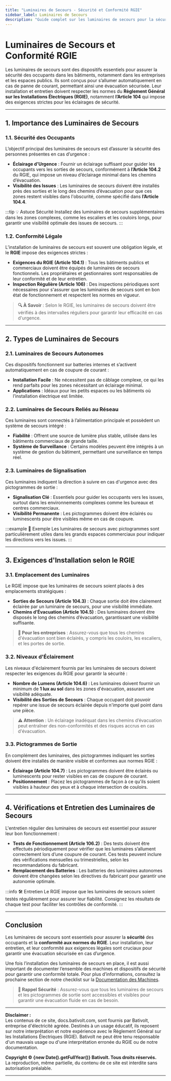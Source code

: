 ```yaml
---
title: "Luminaires de Secours - Sécurité et Conformité RGIE"
sidebar_label: Luminaires de Secours
description: "Guide complet sur les luminaires de secours pour la sécurité et la conformité RGIE en Belgique. Découvrez les exigences d'installation, d'entretien, et les types de luminaires pour assurer une évacuation sécurisée."
---
```


# Luminaires de Secours et Conformité RGIE

Les luminaires de secours sont des dispositifs essentiels pour assurer la sécurité des occupants dans les bâtiments, notamment dans les entreprises et les espaces publics. Ils sont conçus pour s’allumer automatiquement en cas de panne de courant, permettant ainsi une évacuation sécurisée. Leur installation et entretien doivent respecter les normes du **Règlement Général sur les Installations Électriques (RGIE)**, notamment **l’Article 104** qui impose des exigences strictes pour les éclairages de sécurité.

---

## 1. Importance des Luminaires de Secours

### 1.1. Sécurité des Occupants

L’objectif principal des luminaires de secours est d’assurer la sécurité des personnes présentes en cas d’urgence :

- **Éclairage d'Urgence** : Fournir un éclairage suffisant pour guider les occupants vers les sorties de secours, conformément à **l’Article 104.2** du RGIE, qui impose un niveau d’éclairage minimal dans les chemins d’évacuation.
- **Visibilité des Issues** : Les luminaires de secours doivent être installés près des sorties et le long des chemins d’évacuation pour que ces zones restent visibles dans l'obscurité, comme spécifié dans **l’Article 104.4**.

:::tip 💡 Astuce Sécurité
Installez des luminaires de secours supplémentaires dans les zones complexes, comme les escaliers et les couloirs longs, pour garantir une visibilité optimale des issues de secours.
:::

### 1.2. Conformité Légale

L’installation de luminaires de secours est souvent une obligation légale, et le **RGIE** impose des exigences strictes :

- **Exigences du RGIE (Article 104.1)** : Tous les bâtiments publics et commerciaux doivent être équipés de luminaires de secours fonctionnels. Les propriétaires et gestionnaires sont responsables de leur conformité et de leur entretien.
- **Inspection Régulière (Article 106)** : Des inspections périodiques sont nécessaires pour s'assurer que les luminaires de secours sont en bon état de fonctionnement et respectent les normes en vigueur.

> **🔍 À Savoir** : Selon le RGIE, les luminaires de secours doivent être vérifiés à des intervalles réguliers pour garantir leur efficacité en cas d'urgence.

---

## 2. Types de Luminaires de Secours

### 2.1. Luminaires de Secours Autonomes

Ces dispositifs fonctionnent sur batteries internes et s’activent automatiquement en cas de coupure de courant :

- **Installation Facile** : Ne nécessitent pas de câblage complexe, ce qui les rend parfaits pour les zones nécessitant un éclairage minimal.
- **Applications** : Idéaux pour les petits espaces ou les bâtiments où l’installation électrique est limitée.

### 2.2. Luminaires de Secours Reliés au Réseau

Ces luminaires sont connectés à l’alimentation principale et possèdent un système de secours intégré :

- **Fiabilité** : Offrent une source de lumière plus stable, utilisée dans les bâtiments commerciaux de grande taille.
- **Système de Surveillance** : Certains modèles peuvent être intégrés à un système de gestion du bâtiment, permettant une surveillance en temps réel.

### 2.3. Luminaires de Signalisation

Ces luminaires indiquent la direction à suivre en cas d'urgence avec des pictogrammes de sortie :

- **Signalisation Clé** : Essentiels pour guider les occupants vers les issues, surtout dans les environnements complexes comme les bureaux et centres commerciaux.
- **Visibilité Permanente** : Les pictogrammes doivent être éclairés ou luminescents pour être visibles même en cas de coupure.

:::example 📘 Exemple
Les luminaires de secours avec pictogrammes sont particulièrement utiles dans les grands espaces commerciaux pour indiquer les directions vers les issues.
:::

---

## 3. Exigences d'Installation selon le RGIE

### 3.1. Emplacement des Luminaires

Le RGIE impose que les luminaires de secours soient placés à des emplacements stratégiques :

- **Sorties de Secours (Article 104.3)** : Chaque sortie doit être clairement éclairée par un luminaire de secours, pour une visibilité immédiate.
- **Chemins d’Évacuation (Article 104.5)** : Des luminaires doivent être disposés le long des chemins d’évacuation, garantissant une visibilité suffisante.

> **💼 Pour les entreprises** : Assurez-vous que tous les chemins d'évacuation sont bien éclairés, y compris les couloirs, les escaliers, et les portes de sortie.

### 3.2. Niveaux d'Éclairement

Les niveaux d'éclairement fournis par les luminaires de secours doivent respecter les exigences du RGIE pour garantir la sécurité :

- **Nombre de Lumens (Article 104.6)** : Les luminaires doivent fournir un minimum de **1 lux au sol** dans les zones d'évacuation, assurant une visibilité adéquate.
- **Visibilité des Sorties de Secours** : Chaque occupant doit pouvoir repérer une issue de secours éclairée depuis n'importe quel point dans une pièce.

> **⚠️ Attention** : Un éclairage inadéquat dans les chemins d’évacuation peut entraîner des non-conformités et des risques accrus en cas d'évacuation.

### 3.3. Pictogrammes de Sortie

En complément des luminaires, des pictogrammes indiquant les sorties doivent être installés de manière visible et conformes aux normes RGIE :

- **Éclairage (Article 104.7)** : Les pictogrammes doivent être éclairés ou luminescents pour rester visibles en cas de coupure de courant.
- **Positionnement** : Placez les pictogrammes de façon à ce qu'ils soient visibles à hauteur des yeux et à chaque intersection de couloirs.

---

## 4. Vérifications et Entretien des Luminaires de Secours

L'entretien régulier des luminaires de secours est essentiel pour assurer leur bon fonctionnement :

- **Tests de Fonctionnement (Article 106.2)** : Des tests doivent être effectués périodiquement pour vérifier que les luminaires s’allument correctement lors d’une coupure de courant. Ces tests peuvent inclure des vérifications mensuelles ou trimestrielles, selon les recommandations du fabricant.
- **Remplacement des Batteries** : Les batteries des luminaires autonomes doivent être changées selon les directives du fabricant pour garantir une autonomie optimale.

:::info 🛠️ Entretien
Le RGIE impose que les luminaires de secours soient testés régulièrement pour assurer leur fiabilité. Consignez les résultats de chaque test pour faciliter les contrôles de conformité.
:::

---

## Conclusion

Les luminaires de secours sont essentiels pour assurer la **sécurité** des occupants et la **conformité aux normes du RGIE**. Leur installation, leur entretien, et leur conformité aux exigences légales sont cruciaux pour garantir une évacuation sécurisée en cas d’urgence.

Une fois l’installation des luminaires de secours en place, il est aussi important de documenter l’ensemble des machines et dispositifs de sécurité pour garantir une conformité totale. Pour plus d’informations, consultez la prochaine section de notre checklist sur la [Documentation des Machines](https://docs.bativolt.com/docs/checklist/documentation-machines).

> **📢 Rappel Sécurité** : Assurez-vous que tous les luminaires de secours et les pictogrammes de sortie sont accessibles et visibles pour garantir une évacuation fluide en cas de besoin.

---

**Disclaimer :**  
Les contenus de ce site, docs.bativolt.com, sont fournis par Bativolt, entreprise d'électricité agréée. Destinés à un usage éducatif, ils reposent sur notre interprétation et notre expérience avec le Règlement Général sur les Installations Électriques (RGIE). Bativolt ne peut être tenu responsable d'un mauvais usage ou d'une interprétation erronée du RGIE ou de notre documentation.

**Copyright © {new Date().getFullYear()} Bativolt. Tous droits réservés.**  
La reproduction, même partielle, du contenu de ce site est interdite sans autorisation préalable.

---
